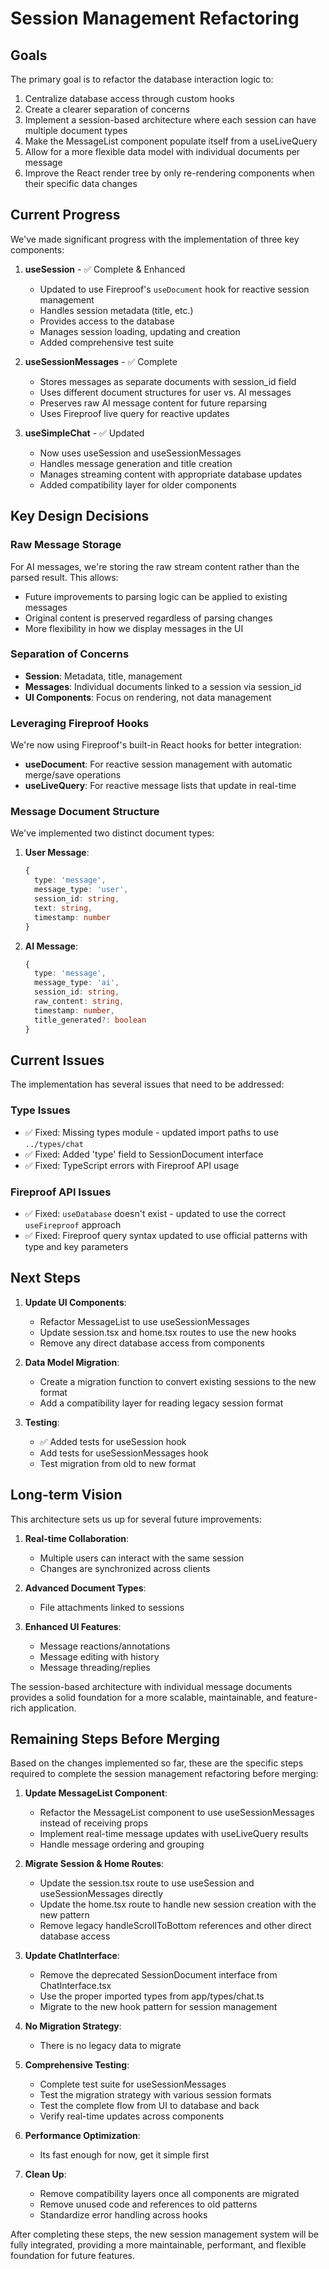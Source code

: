 # Session Management Refactoring

## Goals

The primary goal is to refactor the database interaction logic to:

1. Centralize database access through custom hooks
2. Create a clearer separation of concerns
3. Implement a session-based architecture where each session can have multiple document types
4. Make the MessageList component populate itself from a useLiveQuery
5. Allow for a more flexible data model with individual documents per message
6. Improve the React render tree by only re-rendering components when their specific data changes

## Current Progress

We've made significant progress with the implementation of three key components:

1. **useSession** - ✅ Complete & Enhanced
   - Updated to use Fireproof's `useDocument` hook for reactive session management
   - Handles session metadata (title, etc.)
   - Provides access to the database
   - Manages session loading, updating and creation
   - Added comprehensive test suite

2. **useSessionMessages** - ✅ Complete
   - Stores messages as separate documents with session_id field
   - Uses different document structures for user vs. AI messages
   - Preserves raw AI message content for future reparsing
   - Uses Fireproof live query for reactive updates

3. **useSimpleChat** - ✅ Updated
   - Now uses useSession and useSessionMessages
   - Handles message generation and title creation
   - Manages streaming content with appropriate database updates
   - Added compatibility layer for older components

## Key Design Decisions

### Raw Message Storage
For AI messages, we're storing the raw stream content rather than the parsed result. This allows:
- Future improvements to parsing logic can be applied to existing messages
- Original content is preserved regardless of parsing changes
- More flexibility in how we display messages in the UI

### Separation of Concerns
- **Session**: Metadata, title, management
- **Messages**: Individual documents linked to a session via session_id
- **UI Components**: Focus on rendering, not data management

### Leveraging Fireproof Hooks
We're now using Fireproof's built-in React hooks for better integration:
- **useDocument**: For reactive session management with automatic merge/save operations
- **useLiveQuery**: For reactive message lists that update in real-time

### Message Document Structure
We've implemented two distinct document types:
1. **User Message**:
   ```typescript
   {
     type: 'message',
     message_type: 'user',
     session_id: string,
     text: string,
     timestamp: number
   }
   ```

2. **AI Message**:
   ```typescript
   {
     type: 'message',
     message_type: 'ai',
     session_id: string,
     raw_content: string,
     timestamp: number,
     title_generated?: boolean
   }
   ```

## Current Issues

The implementation has several issues that need to be addressed:

### Type Issues
- ✅ Fixed: Missing types module - updated import paths to use `../types/chat` 
- ✅ Fixed: Added 'type' field to SessionDocument interface
- ✅ Fixed: TypeScript errors with Fireproof API usage 

### Fireproof API Issues
- ✅ Fixed: `useDatabase` doesn't exist - updated to use the correct `useFireproof` approach
- ✅ Fixed: Fireproof query syntax updated to use official patterns with type and key parameters

## Next Steps

1. **Update UI Components**:
   - Refactor MessageList to use useSessionMessages
   - Update session.tsx and home.tsx routes to use the new hooks
   - Remove any direct database access from components

2. **Data Model Migration**:
   - Create a migration function to convert existing sessions to the new format
   - Add a compatibility layer for reading legacy session format

3. **Testing**:
   - ✅ Added tests for useSession hook
   - Add tests for useSessionMessages hook
   - Test migration from old to new format


## Long-term Vision

This architecture sets us up for several future improvements:

1. **Real-time Collaboration**:
   - Multiple users can interact with the same session
   - Changes are synchronized across clients

2. **Advanced Document Types**:
   - File attachments linked to sessions
 
3. **Enhanced UI Features**:
   - Message reactions/annotations
   - Message editing with history
   - Message threading/replies

The session-based architecture with individual message documents provides a solid foundation for a more scalable, maintainable, and feature-rich application.

## Remaining Steps Before Merging

Based on the changes implemented so far, these are the specific steps required to complete the session management refactoring before merging:

1. **Update MessageList Component**:
   - Refactor the MessageList component to use useSessionMessages instead of receiving props
   - Implement real-time message updates with useLiveQuery results
   - Handle message ordering and grouping

2. **Migrate Session & Home Routes**:
   - Update the session.tsx route to use useSession and useSessionMessages directly
   - Update the home.tsx route to handle new session creation with the new pattern
   - Remove legacy handleScrollToBottom references and other direct database access

3. **Update ChatInterface**:
   - Remove the deprecated SessionDocument interface from ChatInterface.tsx
   - Use the proper imported types from app/types/chat.ts
   - Migrate to the new hook pattern for session management

4. **No Migration Strategy**:
   - There is no legacy data to migrate

5. **Comprehensive Testing**:
   - Complete test suite for useSessionMessages
   - Test the migration strategy with various session formats
   - Test the complete flow from UI to database and back
   - Verify real-time updates across components

6. **Performance Optimization**:
   - Its fast enough for now, get it simple first

8. **Clean Up**:
   - Remove compatibility layers once all components are migrated
   - Remove unused code and references to old patterns
   - Standardize error handling across hooks

After completing these steps, the new session management system will be fully integrated, providing a more maintainable, performant, and flexible foundation for future features.
